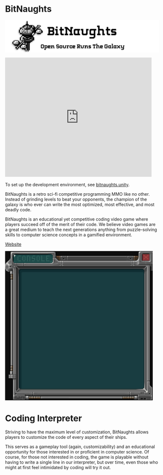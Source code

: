 # BitNaughts

![banner](https://raw.githubusercontent.com/bitnaughts/bitnaughts.assets/master/images/banner.png)

<iframe  title="Microsoft 2020 Hackathon" width="480" height="390" src="http://www.youtube.com/watch?v=kQaZFAu65z4" frameborder="0" allowfullscreen></iframe>

To set up the development environment, see [bitnaughts.unity](https://github.com/bitnaughts/bitnaughts.unity).

BitNaughts is a retro sci-fi competitive programming MMO like no other. Instead of grinding levels to beat your opponents, the champion of the galaxy is who ever can write the most optimized, most effective, and most deadly code. 

BitNaughts is an educational yet competitive coding video game where players succeed off of the merit of their code. We believe video games are a great medium to teach the next generations anything from puzzle-solving skills to computer science concepts in a gamified environment.
 

[Website](http://bitnaughts.github.io)

![gif](https://raw.githubusercontent.com/bitnaughts/bitnaughts.assets/master/GIFs/load-bitnaughts.gif)

# Coding Interpreter

Striving to have the maximum level of customization, BitNaughts allows players to customize the code of every aspect of their ships.

This serves as a gameplay tool (again, customizability) and an educational opportunity for those interested in or proficient in computer science. Of course, for those not interested in coding, the game is playable without having to write a single line in our interpreter, but over time, even those who might at first feel intimidated by coding will try it out.


